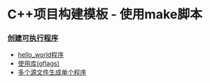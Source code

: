 # C++项目构建模板 - 使用make脚本

### [创建可执行程序](add_executable)

- [hello_world程序](add_executable/recipe-01)
- [使用库(gflags)](add_executable/recipe-02)
- [多个源文件生成单个程序](add_executable/recipe-03)



